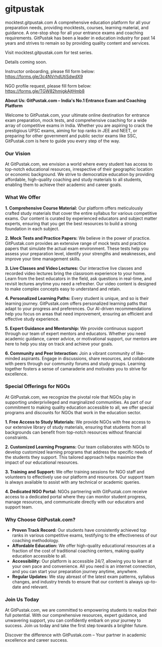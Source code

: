 # gitpustak
mocktest.gitpustak.com 
A comprehensive education platform for all your preparation needs, providing mocktests, courses, learning material, and guidance.  A one-stop shop for all your entrance exams and coaching requirements.  GitPustak has been a leader in education industry for past 14 years and strives to remain so by providing quality content and services.

Visit mocktest.gitpustak.com for test series. 

Details coming soon.

Instructor onboarding, please fill form below:
https://forms.gle/3c4NVrhdUtiSdwdX9

NGO profile request, please fill form below:
https://forms.gle/TGW82hmjgkAjtHmb8


**About Us: GitPustak.com – India's No.1 Entrance Exam and Coaching Platform**

Welcome to GitPustak.com, your ultimate online destination for entrance exam preparation, mock tests, and comprehensive coaching for a wide array of competitive exams in India. Whether you are aspiring to crack the prestigious UPSC exams, aiming for top ranks in JEE and NEET, or preparing for other government and public sector exams like SSC, GitPustak.com is here to guide you every step of the way.

### Our Vision

At GitPustak.com, we envision a world where every student has access to top-notch educational resources, irrespective of their geographic location or economic background. We strive to democratize education by providing affordable, high-quality coaching and study materials to all students, enabling them to achieve their academic and career goals.

### What We Offer

**1. Comprehensive Course Material:**
Our platform offers meticulously crafted study materials that cover the entire syllabus for various competitive exams. Our content is curated by experienced educators and subject matter experts, ensuring that you get the best resources to build a strong foundation in each subject.

**2. Mock Tests and Practice Papers:**
We believe in the power of practice. GitPustak.com provides an extensive range of mock tests and practice papers that simulate the actual exam environment. These tests help you assess your preparation level, identify your strengths and weaknesses, and improve your time management skills.

**3. Live Classes and Video Lectures:**
Our interactive live classes and recorded video lectures bring the classroom experience to your home. Learn from the best educators in the field, ask questions in real-time, and revisit lectures anytime you need a refresher. Our video content is designed to make complex concepts easy to understand and retain.

**4. Personalized Learning Paths:**
Every student is unique, and so is their learning journey. GitPustak.com offers personalized learning paths that adapt to your progress and preferences. Our AI-driven recommendations help you focus on areas that need improvement, ensuring an efficient and effective study experience.

**5. Expert Guidance and Mentorship:**
We provide continuous support through our team of expert mentors and educators. Whether you need academic guidance, career advice, or motivational support, our mentors are here to help you stay on track and achieve your goals.

**6. Community and Peer Interaction:**
Join a vibrant community of like-minded aspirants. Engage in discussions, share resources, and collaborate with peers through our community forums and study groups. Learning together fosters a sense of camaraderie and motivates you to strive for excellence.

### Special Offerings for NGOs

At GitPustak.com, we recognize the pivotal role that NGOs play in supporting underprivileged and marginalized communities. As part of our commitment to making quality education accessible to all, we offer special programs and discounts for NGOs that work in the education sector.

**1. Free Access to Study Materials:**
We provide NGOs with free access to our extensive library of study materials, ensuring that students from all backgrounds can benefit from top-notch resources without financial constraints.

**2. Customized Learning Programs:**
Our team collaborates with NGOs to develop customized learning programs that address the specific needs of the students they support. This tailored approach helps maximize the impact of our educational resources.

**3. Training and Support:**
We offer training sessions for NGO staff and volunteers to effectively use our platform and resources. Our support team is always available to assist with any technical or academic queries.

**4. Dedicated NGO Portal:**
NGOs partnering with GitPustak.com receive access to a dedicated portal where they can monitor student progress, manage resources, and communicate directly with our educators and support team.

### Why Choose GitPustak.com?

- **Proven Track Record:** Our students have consistently achieved top ranks in various competitive exams, testifying to the effectiveness of our coaching methodology.
- **Affordable Education:** We offer high-quality educational resources at a fraction of the cost of traditional coaching centers, making quality education accessible to all.
- **Accessibility:** Our platform is accessible 24/7, allowing you to learn at your own pace and convenience. All you need is an internet connection, and you can start your preparation journey anytime, anywhere.
- **Regular Updates:** We stay abreast of the latest exam patterns, syllabus changes, and industry trends to ensure that our content is always up-to-date and relevant.

### Join Us Today

At GitPustak.com, we are committed to empowering students to realize their full potential. With our comprehensive resources, expert guidance, and unwavering support, you can confidently embark on your journey to success. Join us today and take the first step towards a brighter future.

Discover the difference with GitPustak.com – Your partner in academic excellence and career success.